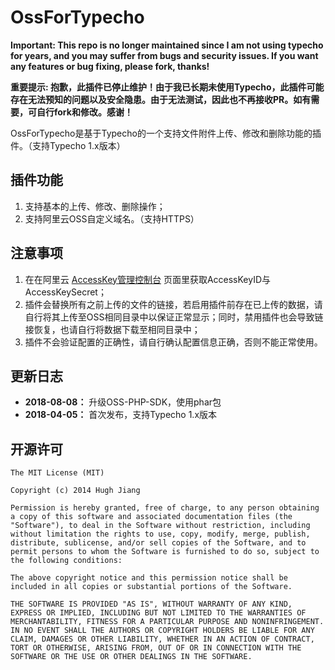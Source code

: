 # OssForTypecho

**Important: This repo is no longer maintained since I am not using typecho for years, and you may suffer from bugs and security issues. If you want any features or bug fixing, please fork, thanks!**

**重要提示: 抱歉，此插件已停止维护！由于我已长期未使用Typecho，此插件可能存在无法预知的问题以及安全隐患。由于无法测试，因此也不再接收PR。如有需要，可自行fork和修改。感谢！**

OssForTypecho是基于Typecho的一个支持文件附件上传、修改和删除功能的插件。（支持Typecho 1.x版本）

## 插件功能

1. 支持基本的上传、修改、删除操作；
2. 支持阿里云OSS自定义域名。（支持HTTPS）

## 注意事项

1. 在在阿里云 [AccessKey管理控制台](https://ak-console.aliyun.com/#/accesskey) 页面里获取AccessKeyID与AccessKeySecret；
2. 插件会替换所有之前上传的文件的链接，若启用插件前存在已上传的数据，请自行将其上传至OSS相同目录中以保证正常显示；同时，禁用插件也会导致链接恢复，也请自行将数据下载至相同目录中；
3. 插件不会验证配置的正确性，请自行确认配置信息正确，否则不能正常使用。

## 更新日志

- **2018-08-08：** 升级OSS-PHP-SDK，使用phar包
- **2018-04-05：** 首次发布，支持Typecho 1.x版本

## 开源许可
	The MIT License (MIT)

    Copyright (c) 2014 Hugh Jiang

    Permission is hereby granted, free of charge, to any person obtaining a copy of this software and associated documentation files (the "Software"), to deal in the Software without restriction, including without limitation the rights to use, copy, modify, merge, publish, distribute, sublicense, and/or sell copies of the Software, and to permit persons to whom the Software is furnished to do so, subject to the following conditions:

    The above copyright notice and this permission notice shall be included in all copies or substantial portions of the Software.

    THE SOFTWARE IS PROVIDED "AS IS", WITHOUT WARRANTY OF ANY KIND, EXPRESS OR IMPLIED, INCLUDING BUT NOT LIMITED TO THE WARRANTIES OF MERCHANTABILITY, FITNESS FOR A PARTICULAR PURPOSE AND NONINFRINGEMENT. IN NO EVENT SHALL THE AUTHORS OR COPYRIGHT HOLDERS BE LIABLE FOR ANY CLAIM, DAMAGES OR OTHER LIABILITY, WHETHER IN AN ACTION OF CONTRACT, TORT OR OTHERWISE, ARISING FROM, OUT OF OR IN CONNECTION WITH THE SOFTWARE OR THE USE OR OTHER DEALINGS IN THE SOFTWARE.
